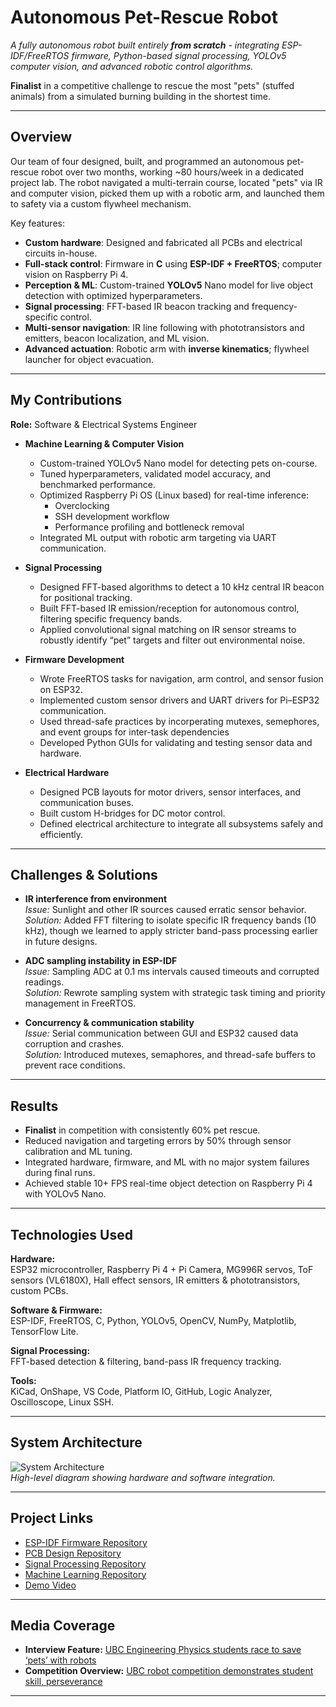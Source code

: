 # Autonomous Pet-Rescue Robot

_A fully autonomous robot built entirely **from scratch** - integrating ESP-IDF/FreeRTOS firmware, Python-based signal processing, YOLOv5 computer vision, and advanced robotic control algorithms._

**Finalist** in a competitive challenge to rescue the most "pets" (stuffed animals) from a simulated burning building in the shortest time.

---

## Overview
Our team of four designed, built, and programmed an autonomous pet-rescue robot over two months, working ~80 hours/week in a dedicated project lab. The robot navigated a multi-terrain course, located "pets" via IR and computer vision, picked them up with a robotic arm, and launched them to safety via a custom flywheel mechanism.

Key features:
- **Custom hardware**: Designed and fabricated all PCBs and electrical circuits in-house.
- **Full-stack control**: Firmware in **C** using **ESP-IDF + FreeRTOS**; computer vision on Raspberry Pi 4.
- **Perception & ML**: Custom-trained **YOLOv5** Nano model for live object detection with optimized hyperparameters.
- **Signal processing**: FFT-based IR beacon tracking and frequency-specific control.
- **Multi-sensor navigation**: IR line following with phototransistors and emitters, beacon localization, and ML vision.
- **Advanced actuation**: Robotic arm with **inverse kinematics**; flywheel launcher for object evacuation.

---

## My Contributions
**Role:** Software & Electrical Systems Engineer  

- **Machine Learning & Computer Vision**
  - Custom-trained YOLOv5 Nano model for detecting pets on-course.
  - Tuned hyperparameters, validated model accuracy, and benchmarked performance.
  - Optimized Raspberry Pi OS (Linux based) for real-time inference:
    - Overclocking
    - SSH development workflow
    - Performance profiling and bottleneck removal
  - Integrated ML output with robotic arm targeting via UART communication.

- **Signal Processing**
  - Designed FFT-based algorithms to detect a 10 kHz central IR beacon for positional tracking.
  - Built FFT-based IR emission/reception for autonomous control, filtering specific frequency bands.
  - Applied convolutional signal matching on IR sensor streams to robustly identify “pet” targets and filter out environmental noise.

- **Firmware Development**
  - Wrote FreeRTOS tasks for navigation, arm control, and sensor fusion on ESP32.
  - Implemented custom sensor drivers and UART drivers for Pi–ESP32 communication.
  - Used thread-safe practices by incorperating mutexes, semephores, and event groups for inter-task dependencies
  - Developed Python GUIs for validating and testing sensor data and hardware.

- **Electrical Hardware**
  - Designed PCB layouts for motor drivers, sensor interfaces, and communication buses.
  - Built custom H-bridges for DC motor control.
  - Defined electrical architecture to integrate all subsystems safely and efficiently.

---

## Challenges & Solutions
- **IR interference from environment**  
  *Issue:* Sunlight and other IR sources caused erratic sensor behavior.  
  *Solution:* Added FFT filtering to isolate specific IR frequency bands (10 kHz), though we learned to apply stricter band-pass processing earlier in future designs.

- **ADC sampling instability in ESP-IDF**  
  *Issue:* Sampling ADC at 0.1 ms intervals caused timeouts and corrupted readings.  
  *Solution:* Rewrote sampling system with strategic task timing and priority management in FreeRTOS.

- **Concurrency & communication stability**  
  *Issue:* Serial communication between GUI and ESP32 caused data corruption and crashes.  
  *Solution:* Introduced mutexes, semaphores, and thread-safe buffers to prevent race conditions.

---

## Results
- **Finalist** in competition with consistently 60% pet rescue.
- Reduced navigation and targeting errors by 50% through sensor calibration and ML tuning.
- Integrated hardware, firmware, and ML with no major system failures during final runs.
- Achieved stable 10+ FPS real-time object detection on Raspberry Pi 4 with YOLOv5 Nano.

---

## Technologies Used
**Hardware:**  
ESP32 microcontroller, Raspberry Pi 4 + Pi Camera, MG996R servos, ToF sensors (VL6180X), Hall effect sensors, IR emitters & phototransistors, custom PCBs.

**Software & Firmware:**  
ESP-IDF, FreeRTOS, C, Python, YOLOv5, OpenCV, NumPy, Matplotlib, TensorFlow Lite.

**Signal Processing:**  
FFT-based detection & filtering, band-pass IR frequency tracking.

**Tools:**  
KiCad, OnShape, VS Code, Platform IO, GitHub, Logic Analyzer, Oscilloscope, Linux SSH.

---

## System Architecture
![System Architecture](images/system_architecture.png)  
*High-level diagram showing hardware and software integration.*

---

## Project Links
-  [ESP-IDF Firmware Repository](https://github.com/enph-summer-2025/rollingohms)  
-  [PCB Design Repository](https://github.com/enph-summer-2025/rollings-ohms-pcbs)  
-  [Signal Processing Repository](https://github.com/enph-summer-2025/ir_esp)  
-  [Machine Learning Repository](https://github.com/yourteam/ml-repo)  
-  [Demo Video](https://drive.google.com/file/d/1vrrbmOzqqDvycMX8IW5s0msy8z-JhquK/view?usp=share_link)

---

## Media Coverage
- **Interview Feature:** [UBC Engineering Physics students race to save ‘pets’ with robots](https://vancouver.citynews.ca/2025/08/07/vancouver-ubc-robots-engineering-physics/)
- **Competition Overview:** [UBC robot competition demonstrates student skill, perseverance](https://www.ctvnews.ca/vancouver/article/ubc-robot-competition-demonstrates-student-skill-perseverance/)

---
